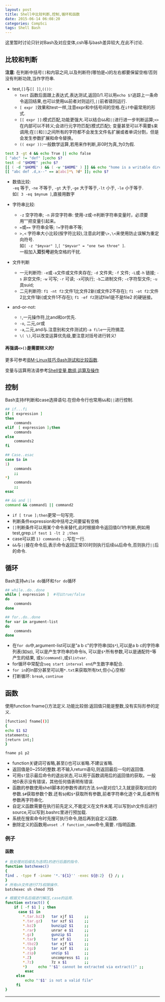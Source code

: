 ```yaml
---
layout: post
title: Shell中比较判断,控制,循环和函数
date: 2015-06-14 06:08:20
categories: CompSci
tags: Shell Bash
---
```

这里暂时讨论只针对Bash及对应变体,csh等与bash差异较大,在此不讨论.

## 比较和判断

**注意**: 在判断中括号`[]`和内容之间,以及判断符(哪怕是`=`)的左右都要保留空格!否则没有判断功效,当作字符串.

- test,`[]`与`[[ ]]`,`(())`:  
  - `test` 函数后面跟上表达式,表达测试,返回0/1.可以用`echo $?`追踪上一条命令返回结果,也可以使用`&&`前者对则运行,`||`前者错则运行.
  - `[ expr ]`效果和test一样,注意expr和中括号间的空格.在`if`中最常用的形式.
  - `[[ expr ]]`:模式匹配,功能更强大.可以结合`&&`和`||`进行进一步判断运算;`<>`在内部可以不转义;会进行元字符匹配(模式匹配); 变量甚至可以不需要`$`来调用;在`[[`和`]]`之间所有的字符都不会发生文件名扩展或者单词分割，但是会发生参数扩展和命令替换。
  - `(( expr ))`:一般数学运算,若用来作判断,非0时为真,为0为假.

~~~ bash  
test 3 -gt 4 && echo True || echo false
[ "abc" != "def" ];echo $?
test -d "$HOME" ;echo $?
[[ ( -d "$HOME" ) && ( -w "$HOME" ) ]] && echo "home is a writable directory"
[[ "abc def .d,x--" == a[abc]*\ ?d* ]]; echo $?
~~~

- 数值比较:  
`-eq` 等于, `-ne` 不等于, `-gt` 大于,`-ge` 大于等于,`-lt` 小于, `-le` 小于等于.  
如`[ 3 -eq $mynum ]`,直接用数字

- 字符串比较:  
  - `-z` 空字符串; `-n` 非空字符串: 使用-z或-n判断字符串变量时，必须要用""把变量引起来。  
  - `=`或`==` 字符串全等; `!=`字符串不等;
  - `>,<` 字符串大小比较(按字符比较),注意此时要`\>,\<`来使用防止误解为重定向符号.  
如`[ -z "$myvar" ]`,`[ "$myvar" = "one two three" ]`.  
一般加入**双引号**避免空格的干扰.

- 文件判断  
  - 一元判断符: `-e`或`-a`文件或文件夹存在; `-d` 文件夹; `-f` 文件; `-L`或`-h` 链接; `-s` 非空文件; `-w` 可写; `-r` 可读; `-x`可执行; `-b`二进制文件; `-c`字符型文件; `-u` 具suid;  
  - 二元判断符: `f1 -nt f2`:文件1比文件2新(或文件2不存在); `f1 -ot f2`:文件2比文件1新(或文件1不存在); `f1 -ef f2`测试file1是不是file2 的硬链接。  

- and-or-not:  
  - `!`,一元操作符,比and和or优先.
  - `-o`, 二元,or或
  - `-a`,二元,and与.注意别和文件测试的`-a file`一元符搞混.
  - `\( \)`,可以改变运算优先级,要注意对括号进行转义!

#### 再强调`<>()`是需要转义的!

更多可参考[IBM-Linux技巧:Bash测试和比较函数](http://www.ibm.com/developerworks/cn/linux/l-bash-test.html).

变量与运算用法请参考[Shell变量,数组,运算及操作](/2015/06/15/shell-varient-operation/)

## 控制
Bash支持if判断和case选择语句.在但命令行也常用`&&`和`||`进行控制.

~~~ bash
## if...fi
if [ expression ]
then
    commands
elif  [ expression ];then
    commands
else
    commands2
fi
 
## Case..esac
case $a in
1)
    commands
    ;;
*)
    commands
    ;;
esac

## && and ||
command && command1 || command2
~~~

- `if [ true ];then`更常一句写完.
- 判断条件expression和中括号之间要留有空格
- `[]`判断条件可以用某个命令来替代,此时根据命令返回值0/1作判断,例如用test,grep.`if test 1 -lt 2 ;then`
- case可以把 `1) commands ;;`写在一行.
- `&&`与`||`接在命令后,表示命令返回正常(0)时则执行后续`&&`后命令,否则执行`||`后的命令.

## 循环
Bash支持`while do`循环和`for do`循环

~~~~ bash
## while..do..done
while [ expression ]  #可以true/false
do
    commands
done

## for..do..done
for var in argument-list
do
    commands
done
~~~~

- 在`for do`中,argument-list可以是"a b c"的字符串(如`$*`),可以是a b c的字符串列表(如`$@`), 可以是产生字符串的命令ls, 可以是`$*`所有参数,可以是通配符`*`等产生的结果, 或`$(command)`,或`$listvar`.
- for循环中常配合`seq start interval end`产生数字串配合.
- `for in`的in部分甚至可以用`*.txt`来获取所有txt,但小心空格!
- 打断循环: `break`, `continue`

## 函数
使用function fname{}方法定义.功能比较弱:返回值只能是整数,没有实际形参的定义.

~~~~ bash
[function] fname[()]
{
echo $1 $2
statements;
[return int;]
}

fname p1 p2
~~~~

- function关键词可省略,甚至()也可以省略.不建议省略.
- 返回值是0~255的整数.若不输入return语句,则返回最后一句的返回值.
- 可用`$?`显示最后命令的退出状态,可以用于函数调用后的返回值的获取。一般地0表示没有错误，其他任何值表明有错误.
- 函数的参数使用shell脚本的参数传递的方法.`$n`n是对应1,2,3,就是获取对应的参数.`$#`获取参数个数.还有`$@`和`$*`获取所有参数,前者字符串化逐个来,后者所有参数再字符串化.
- 自定义函数需要在执行前先定义,不能定义在文件末尾.可以写到sh文件后进行source,可以写到.bashrc里进行预加载.
- 系统在搜索命令时先搜可执行命令,随后再到自定义函数.
- 删除定义的函数用`unset .f function_name`命令,需要`.f`指明函数.

### 例子

#### 函数

~~~ bash
# 批处理对后缀名为选项1的进行后面的指令.
function batchexec()
{
find . -type f -iname '*.'${1}'' -exec ${@:2}  {} /; ;
}
# 所有sh文件进行775权限操作.
batchexec sh chmod 755
~~~

~~~ bash
# 根据文件名后缀进行解压,case的运用.
function extract() { 
    if [ -f $1 ] ; then 
      case $1 in 
        *.tar.bz2)   tar xjf $1     ;; 
        *.tar.gz)    tar xzf $1     ;; 
        *.bz2)       bunzip2 $1     ;; 
        *.rar)       unrar e $1     ;; 
        *.gz)        gunzip $1      ;; 
        *.tar)       tar xf $1      ;; 
        *.tbz2)      tar xjf $1     ;; 
        *.tgz)       tar xzf $1     ;; 
        *.zip)       unzip $1       ;; 
        *.Z)         uncompress $1  ;; 
        *.7z)        7z x $1        ;; 
        *)     echo "'$1' cannot be extracted via extract()" ;; 
         esac 
     else 
         echo "'$1' is not a valid file" 
     fi 
}
~~~

---
